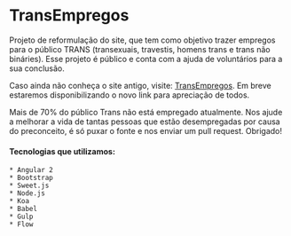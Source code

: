 # TransEmpregos

Projeto de reformulação do site, que tem como objetivo trazer empregos para o público TRANS (transexuais, travestis, homens trans e trans não bináries). Esse projeto é público e conta com a ajuda de voluntários para a sua conclusão.

Caso ainda não conheça o site antigo, visite: [TransEmpregos](http://www.transempregos.com.br/). Em breve estaremos disponibilizando o novo link para apreciação de todos.

Mais de 70% do público Trans não está empregado atualmente. Nos ajude a melhorar a vida de tantas pessoas que estão desempregadas por causa do preconceito, é só puxar o fonte e nos enviar um pull request. Obrigado!

#### Tecnologias que utilizamos:

    * Angular 2
    * Bootstrap
    * Sweet.js
    * Node.js
    * Koa
    * Babel
    * Gulp
    * Flow
